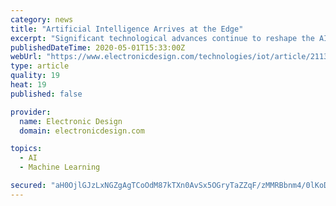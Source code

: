 ```yaml
---
category: news
title: "Artificial Intelligence Arrives at the Edge"
excerpt: "Significant technological advances continue to reshape the AI landscape, and in turn pushing machine learning closer to the edge."
publishedDateTime: 2020-05-01T15:33:00Z
webUrl: "https://www.electronicdesign.com/technologies/iot/article/21130270/artificial-intelligence-arrives-at-the-edge"
type: article
quality: 19
heat: 19
published: false

provider:
  name: Electronic Design
  domain: electronicdesign.com

topics:
  - AI
  - Machine Learning

secured: "aH0OjlGJzLxNGZgAgTCoOdM87kTXn0AvSx5OGryTaZZqF/zMMRBbnm4/0lKoDvZtF3ufjwT0Eus06NrQz1xG6vxoh7YlyRSdrBVZIVhB7ZxKlxgp81k2xCf5LW9KgR6CfGP8ZeFF+x2rfmCDOxpKtXoaYwoe7Ck53uHMSJFGmL9uOPB+yDxhgsLp4VMsi35QCMwm3NxmQhcTCUu/3X7UlaNC4IAefc73y221tWjDX3QfGunM+9rjpDHM0gMmvGEfuPAJTS8RFlddXS9xI8PhFbH6Nlmsgq8ZnA9OCsRh05gTqJKEoXcshP9vPbmNtC3Is3OO0m/dZPD6dkvoaFAyMGEJFo3yWibGufgJ1RUvg9Wzpk2XIS3Tfwn/M01pwjGvjdpL7Gk0pso4xB3MvbGASKMkMvlKCk/2Bn0Vf5ZCALoWxBd8UeGiCfKoY3rsegUNe0KQlWrjYJ39NowGKIZL0bP7nDJwdAdyj1UV03QXhT8=;8GgNlvM9Q3Cd1pyfR2dqyA=="
---
```



